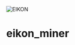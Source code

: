 ![EIKON](https://user-images.githubusercontent.com/74096987/118450549-9996bb80-b6f4-11eb-8097-4cfeae3003fa.JPG)
# eikon_miner
